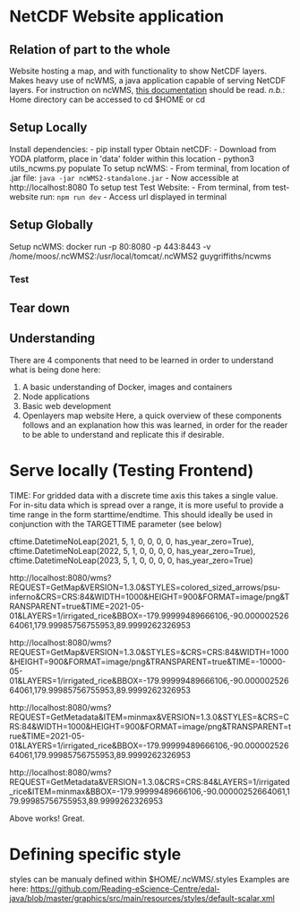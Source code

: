 # NetCDF Website application
## Relation of part to the whole
Website hosting a map, and with functionality to show NetCDF layers.
Makes heavy use of ncWMS, a java application capable of serving NetCDF layers.
For instruction on ncWMS, [this documentation](https://reading-escience-centre.gitbooks.io/ncwms-user-guide/content/02-installation.html) should be read.
*n.b.*: Home directory can be accessed to cd $HOME or cd

## Setup Locally
Install dependencies:
    - pip install typer
Obtain netCDF:
    - Download from YODA platform, place in 'data' folder within this location
    - python3 utils_ncwms.py populate
To setup ncWMS: 
    - From terminal, from location of .jar file: `java -jar ncWMS2-standalone.jar`
    - Now accessible at http://localhost:8080
To setup test Test Website:
    - From terminal, from test-website run: `npm run dev`
    - Access url displayed in terminal

## Setup Globally
Setup ncWMS:
docker run -p 80:8080 -p 443:8443 -v /home/moos/.ncWMS2:/usr/local/tomcat/.ncWMS2 guygriffiths/ncwms


### Test

## Tear down

## Understanding
There are 4 components that need to be learned in order to understand what is being done here:
1) A basic understanding of Docker, images and containers
2) Node applications
3) Basic web development
4) Openlayers map website
Here, a quick overview of these components follows and an explanation how this was learned, in order for the reader to be able to understand and replicate this if desirable.


# Serve locally (Testing Frontend)

TIME: For gridded data with a discrete time axis this takes a single value. For in-situ data which is spread over a range, it is more useful to provide a time range in the form starttime/endtime. This should ideally be used in conjunction with the TARGETTIME parameter (see below)

cftime.DatetimeNoLeap(2021, 5, 1, 0, 0, 0, 0, has_year_zero=True),
cftime.DatetimeNoLeap(2022, 5, 1, 0, 0, 0, 0, has_year_zero=True),
cftime.DatetimeNoLeap(2023, 5, 1, 0, 0, 0, 0, has_year_zero=True)

http://localhost:8080/wms?REQUEST=GetMap&VERSION=1.3.0&STYLES=colored_sized_arrows/psu-inferno&CRS=CRS:84&WIDTH=1000&HEIGHT=900&FORMAT=image/png&TRANSPARENT=true&TIME=2021-05-01&LAYERS=1/irrigated_rice&BBOX=-179.99999489666106,-90.00000252664061,179.99985756755953,89.9999262326953

http://localhost:8080/wms?REQUEST=GetMap&VERSION=1.3.0&STYLES=&CRS=CRS:84&WIDTH=1000&HEIGHT=900&FORMAT=image/png&TRANSPARENT=true&TIME=-10000-05-01&LAYERS=1/irrigated_rice&BBOX=-179.99999489666106,-90.00000252664061,179.99985756755953,89.9999262326953

http://localhost:8080/wms?REQUEST=GetMetadata&ITEM=minmax&VERSION=1.3.0&STYLES=&CRS=CRS:84&WIDTH=1000&HEIGHT=900&FORMAT=image/png&TRANSPARENT=true&TIME=2021-05-01&LAYERS=1/irrigated_rice&BBOX=-179.99999489666106,-90.00000252664061,179.99985756755953,89.9999262326953

http://localhost:8080/wms?REQUEST=GetMetadata&VERSION=1.3.0&CRS=CRS:84&LAYERS=1/irrigated_rice&ITEM=minmax&BBOX=-179.99999489666106,-90.00000252664061,179.99985756755953,89.9999262326953

Above works! Great.

# Defining specific style
styles can be manualy defined within $HOME/.ncWMS/.styles
Examples are here: https://github.com/Reading-eScience-Centre/edal-java/blob/master/graphics/src/main/resources/styles/default-scalar.xml
